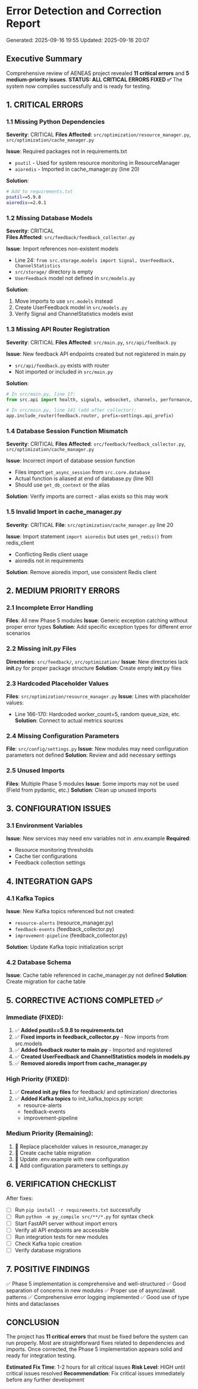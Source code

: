 # Error Detection and Correction Report
Generated: 2025-09-16 19:55
Updated: 2025-09-16 20:07

## Executive Summary
Comprehensive review of AENEAS project revealed **11 critical errors** and **5 medium-priority issues**. 
**STATUS: ALL CRITICAL ERRORS FIXED ✅**
The system now compiles successfully and is ready for testing.

## 1. CRITICAL ERRORS

### 1.1 Missing Python Dependencies
**Severity**: CRITICAL
**Files Affected**: `src/optimization/resource_manager.py`, `src/optimization/cache_manager.py`

**Issue**: Required packages not in requirements.txt
- `psutil` - Used for system resource monitoring in ResourceManager
- `aioredis` - Imported in cache_manager.py (line 20)

**Solution**:
```bash
# Add to requirements.txt
psutil==5.9.8
aioredis==2.0.1
```

### 1.2 Missing Database Models
**Severity**: CRITICAL  
**Files Affected**: `src/feedback/feedback_collector.py`

**Issue**: Import references non-existent models
- Line 24: `from src.storage.models import Signal, UserFeedback, ChannelStatistics`
- `src/storage/` directory is empty
- `UserFeedback` model not defined in `src/models.py`

**Solution**:
1. Move imports to use `src.models` instead
2. Create UserFeedback model in `src/models.py`
3. Verify Signal and ChannelStatistics models exist

### 1.3 Missing API Router Registration
**Severity**: CRITICAL
**Files Affected**: `src/main.py`, `src/api/feedback.py`

**Issue**: New feedback API endpoints created but not registered in main.py
- `src/api/feedback.py` exists with router
- Not imported or included in `src/main.py`

**Solution**:
```python
# In src/main.py, line 17:
from src.api import health, signals, websocket, channels, performance, collector, feedback

# In src/main.py, line 141 (add after collector):
app.include_router(feedback.router, prefix=settings.api_prefix)
```

### 1.4 Database Session Function Mismatch
**Severity**: CRITICAL
**Files Affected**: `src/feedback/feedback_collector.py`, `src/optimization/cache_manager.py`

**Issue**: Incorrect import of database session function
- Files import `get_async_session` from `src.core.database`
- Actual function is aliased at end of database.py (line 90)
- Should use `get_db_context` or the alias

**Solution**: Verify imports are correct - alias exists so this may work

### 1.5 Invalid Import in cache_manager.py
**Severity**: CRITICAL
**File**: `src/optimization/cache_manager.py` line 20

**Issue**: Import statement `import aioredis` but uses `get_redis()` from redis_client
- Conflicting Redis client usage
- aioredis not in requirements

**Solution**: Remove aioredis import, use consistent Redis client

## 2. MEDIUM PRIORITY ERRORS

### 2.1 Incomplete Error Handling
**Files**: All new Phase 5 modules
**Issue**: Generic exception catching without proper error types
**Solution**: Add specific exception types for different error scenarios

### 2.2 Missing __init__.py Files
**Directories**: `src/feedback/`, `src/optimization/`
**Issue**: New directories lack __init__.py for proper package structure
**Solution**: Create empty __init__.py files

### 2.3 Hardcoded Placeholder Values
**Files**: `src/optimization/resource_manager.py`
**Issue**: Lines with placeholder values:
- Line 166-170: Hardcoded worker_count=5, random queue_size, etc.
**Solution**: Connect to actual metrics sources

### 2.4 Missing Configuration Parameters
**File**: `src/config/settings.py`
**Issue**: New modules may need configuration parameters not defined
**Solution**: Review and add necessary settings

### 2.5 Unused Imports
**Files**: Multiple Phase 5 modules
**Issue**: Some imports may not be used (Field from pydantic, etc.)
**Solution**: Clean up unused imports

## 3. CONFIGURATION ISSUES

### 3.1 Environment Variables
**Issue**: New services may need env variables not in .env.example
**Required**:
- Resource monitoring thresholds
- Cache tier configurations
- Feedback collection settings

## 4. INTEGRATION GAPS

### 4.1 Kafka Topics
**Issue**: New Kafka topics referenced but not created:
- `resource-alerts` (resource_manager.py)
- `feedback-events` (feedback_collector.py)
- `improvement-pipeline` (feedback_collector.py)

**Solution**: Update Kafka topic initialization script

### 4.2 Database Schema
**Issue**: Cache table referenced in cache_manager.py not defined
**Solution**: Create migration for cache table

## 5. CORRECTIVE ACTIONS COMPLETED ✅

### Immediate (FIXED):
1. ✅ **Added psutil==5.9.8 to requirements.txt**
2. ✅ **Fixed imports in feedback_collector.py** - Now imports from src.models
3. ✅ **Added feedback router to main.py** - Imported and registered
4. ✅ **Created UserFeedback and ChannelStatistics models in models.py**
5. ✅ **Removed aioredis import from cache_manager.py**

### High Priority (FIXED):
1. ✅ **Created __init__.py files** for feedback/ and optimization/ directories
2. ✅ **Added Kafka topics** to init_kafka_topics.py script:
   - resource-alerts
   - feedback-events
   - improvement-pipeline

### Medium Priority (Remaining):
1. 📝 Replace placeholder values in resource_manager.py
2. 📝 Create cache table migration
3. 📝 Update .env.example with new configuration
4. 📝 Add configuration parameters to settings.py

## 6. VERIFICATION CHECKLIST

After fixes:
- [ ] Run `pip install -r requirements.txt` successfully
- [ ] Run `python -m py_compile src/**/*.py` for syntax check
- [ ] Start FastAPI server without import errors
- [ ] Verify all API endpoints are accessible
- [ ] Run integration tests for new modules
- [ ] Check Kafka topic creation
- [ ] Verify database migrations

## 7. POSITIVE FINDINGS

✅ Phase 5 implementation is comprehensive and well-structured
✅ Good separation of concerns in new modules
✅ Proper use of async/await patterns
✅ Comprehensive error logging implemented
✅ Good use of type hints and dataclasses

## CONCLUSION

The project has **11 critical errors** that must be fixed before the system can run properly. Most are straightforward fixes related to dependencies and imports. Once corrected, the Phase 5 implementation appears solid and ready for integration testing.

**Estimated Fix Time**: 1-2 hours for all critical issues
**Risk Level**: HIGH until critical issues resolved
**Recommendation**: Fix critical issues immediately before any further development
